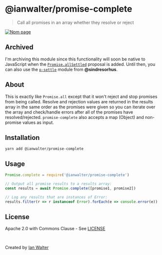 # @ianwalter/promise-complete
> Call all promises in an array whether they resolve or reject

[![Npm page][npmImage]][npmUrl]

## Archived

I'm archiving this module since this functionality will soon be native to
JavaScript when the [`Promise.allSettled`][allSettledUrl] proposal is added.
Until then, you can also use the [`p-settle`][pSettleUrl] module from
**@sindresorhus**.

## About

This is exactly like `Promise.all` except that it won't reject and stop promises
from being called. Resolve and rejection values are returned in the results
array in the same order as the promises were given so you can iterate over the
array and check/handle errors after all of the promises have resolved/rejected.
`promise-complete` also accepts a map (Object) and non-promise values as input.

## Installation

```console
yarn add @ianwalter/promise-complete
```

## Usage

```js
Promise.complete = require('@ianwalter/promise-complete')

// Output all promise results to a results array:
const results = await Promise.complete([promise1, promise2])

// Log any results that are instances of Error:
results.filter(r => r instanceof Error).forEach(e => console.error(e))
```

## License

Apache 2.0 with Commons Clause - See [LICENSE][licenseUrl]

&nbsp;

Created by [Ian Walter](https://iankwalter.com)

[npmImage]: https://img.shields.io/npm/v/@ianwalter/promise-complete.svg
[npmUrl]: https://www.npmjs.com/package/@ianwalter/promise-complete
[allSettledUrl]: https://github.com/tc39/proposal-promise-allSettled
[pSettleUrl]: https://github.com/sindresorhus/p-settle
[licenseUrl]: https://github.com/ianwalter/promise-complete/blob/master/LICENSE
